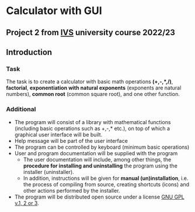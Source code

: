 # Calculator with GUI

## Project 2 from [IVS](https://www.fit.vut.cz/study/course/231042/.en) university course 2022/23

## Introduction
### Task
The task is to create a calculator with basic math operations **(+,-,*,/)**, **factorial**, **exponentiation with natural exponents** (exponents are natural numbers), **common root** (common square root), and one other function.

### Additional
* The program will consist of a library with mathematical functions (including basic operations such as +,-,* etc.), on top of which a graphical user interface will be built.
* Help message will be part of the user interface
* The program can be controlled by keyboard (minimum basic operations)
* User and program documentation will be supplied with the program
    * The user documentation will include, among other things, the **procedure for        installing and uninstalling** the program using the installer (uninstaller).
    * In addition, instructions will be given for **manual (un)installation**, i.e. the process of compiling from source, creating shortcuts (icons) and other actions performed by the installer.
* The program will be distributed open source under a license [GNU GPL v.1, 2 or 3](https://cs.wikipedia.org/wiki/GNU_General_Public_License).